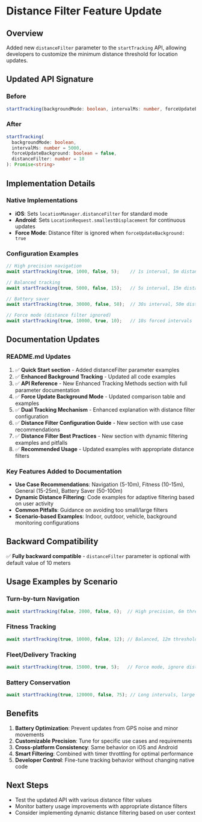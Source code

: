 # Distance Filter Feature Update

## Overview
Added new `distanceFilter` parameter to the `startTracking` API, allowing developers to customize the minimum distance threshold for location updates.

## Updated API Signature

### Before
```typescript
startTracking(backgroundMode: boolean, intervalMs: number, forceUpdateBackground?: boolean): Promise<string>
```

### After
```typescript
startTracking(
  backgroundMode: boolean,
  intervalMs: number = 5000,
  forceUpdateBackground: boolean = false,
  distanceFilter: number = 10
): Promise<string>
```

## Implementation Details

### Native Implementations
- **iOS**: Sets `locationManager.distanceFilter` for standard mode
- **Android**: Sets `LocationRequest.smallestDisplacement` for continuous updates
- **Force Mode**: Distance filter is ignored when `forceUpdateBackground: true`

### Configuration Examples
```typescript
// High precision navigation
await startTracking(true, 1000, false, 5);    // 1s interval, 5m distance filter

// Balanced tracking
await startTracking(true, 5000, false, 15);   // 5s interval, 15m distance filter

// Battery saver
await startTracking(true, 30000, false, 50);  // 30s interval, 50m distance filter

// Force mode (distance filter ignored)
await startTracking(true, 10000, true, 10);   // 10s forced intervals
```

## Documentation Updates

### README.md Updates
1. ✅ **Quick Start section** - Added distanceFilter parameter examples
2. ✅ **Enhanced Background Tracking** - Updated all code examples
3. ✅ **API Reference** - New Enhanced Tracking Methods section with full parameter documentation
4. ✅ **Force Update Background Mode** - Updated comparison table and examples
5. ✅ **Dual Tracking Mechanism** - Enhanced explanation with distance filter configuration
6. ✅ **Distance Filter Configuration Guide** - New section with use case recommendations
7. ✅ **Distance Filter Best Practices** - New section with dynamic filtering examples and pitfalls
8. ✅ **Recommended Usage** - Updated examples with appropriate distance filters

### Key Features Added to Documentation
- **Use Case Recommendations**: Navigation (5-10m), Fitness (10-15m), General (15-25m), Battery Saver (50-100m)
- **Dynamic Distance Filtering**: Code examples for adaptive filtering based on user activity
- **Common Pitfalls**: Guidance on avoiding too small/large filters
- **Scenario-based Examples**: Indoor, outdoor, vehicle, background monitoring configurations

## Backward Compatibility
✅ **Fully backward compatible** - `distanceFilter` parameter is optional with default value of 10 meters

## Usage Examples by Scenario

### Turn-by-turn Navigation
```typescript
await startTracking(false, 2000, false, 6);  // High precision, 6m threshold
```

### Fitness Tracking
```typescript
await startTracking(true, 10000, false, 12); // Balanced, 12m threshold
```

### Fleet/Delivery Tracking
```typescript
await startTracking(true, 15000, true, 5);   // Force mode, ignore distance filter
```

### Battery Conservation
```typescript
await startTracking(true, 120000, false, 75); // Long intervals, large distance threshold
```

## Benefits
1. **Battery Optimization**: Prevent updates from GPS noise and minor movements
2. **Customizable Precision**: Tune for specific use cases and requirements
3. **Cross-platform Consistency**: Same behavior on iOS and Android
4. **Smart Filtering**: Combined with timer throttling for optimal performance
5. **Developer Control**: Fine-tune tracking behavior without changing native code

## Next Steps
- Test the updated API with various distance filter values
- Monitor battery usage improvements with appropriate distance filters
- Consider implementing dynamic distance filtering based on user context
